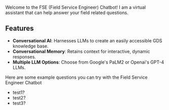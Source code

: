 Welcome to the FSE (Field Service Engineer) Chatbot! I am a virtual assistant that can help answer your field related questions.
## Features

- **Conversational AI**: Harnesses LLMs to create an easily accessible GDS knowledge base.
- **Conversational Memory**: Retains context for interactive, dynamic responses.
- **Multiple LLM Options**: Choose from Google's PaLM2 or Openai's GPT-4 LLMs.

Here are some example questions you can try with the Field Service Engineer Chatbot

- test1? 
- test2?
- test3? 